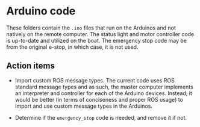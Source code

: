 # Arduino code

These folders contain the `.ino` files that run on the Arduinos and not natively
on the remote computer. The status light and motor controller code is up-to-date
and utilized on the boat. The emergency stop code may be from the original
e-stop, in which case, it is not used.

## Action items

- Import custom ROS message types. The current code uses ROS standard message
  types and as such, the master computer implements an interpreter and
  controller for each of the Arduino devices. Instead, it would be better (in
  terms of conciseness and proper ROS usage) to import and use custom message
  types in the Arduinos.

- Determine if the `emergency_stop` code is needed, and remove it if not.
